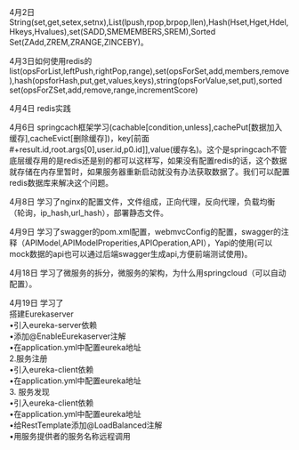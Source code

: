 4月2日String(set,get,setex,setnx),List(lpush,rpop,brpop,llen),Hash(Hset,Hget,Hdel,Hkeys,Hvalues),set(SADD,SMEMEMBERS,SREM),Sorted Set(ZAdd,ZREM,ZRANGE,ZINCEBY)。       


4月3日如何使用redis的list(opsForList,leftPush,rightPop,range),set(opsForSet,add,members,remove),hash(opsforHash,put,get,values,keys),string(opsForValue,set,put),sorted set(opsForZSet,add,remove,range,incrementScore)     
 
4月4日 redis实践  

4月6日 springcach框架学习(cachable[condition,unless],cachePut[数据加入缓存],cacheEvict[删除缓存])，key[前面#+result.id,root.args[0],user.id,p0.id]],value(缓存名)。这个是springcach不管底层缓存用的是redis还是别的都可以这样写，如果没有配置redis的话，这个数据就存储在内存里暂时，如果服务器重新启动就没有办法获取数据了。我们可以配置redis数据库来解决这个问题。        

4月8日 学习了nginx的配置文件，文件组成，正向代理，反向代理，负载均衡（轮询，ip_hash,url_hash），部署静态文件。   

4月9日 学习了swagger的pom.xml配置，webmvcConfig的配置，swagger的注释（APIModel,APIModelProperities,APIOperation,API），Yapi的使用(可以mock数据的api也可以通过后端swagger生成api,方便前端测试使用)。        

4月18日 学习了微服务的拆分，微服务的架构，为什么用springcloud（可以自动配置）。      

4月19日 学习了       
搭建Eurekaserver       
•引入eureka-server依赖   
•添加@EnableEurekaserver注解   
•在application.yml中配置eureka地址   
2.服务注册   
•引入eureka-client依赖   
•在application.yml中配置eureka地址    
3. 服务发现   
•引入eureka-client依赖   
•在application.yml中配置eureka地址   
•给RestTemplate添加@LoadBalanced注解     
•用服务提供者的服务名称远程调用     
